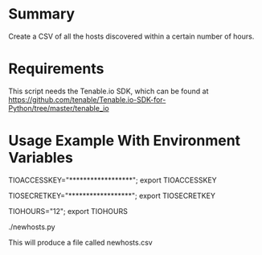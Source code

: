 # Summary
Create a CSV of all the hosts discovered within a certain number of hours.

# Requirements
This script needs the Tenable.io SDK, which can be found at https://github.com/tenable/Tenable.io-SDK-for-Python/tree/master/tenable_io

# Usage Example With Environment Variables
TIOACCESSKEY="******************"; export TIOACCESSKEY

TIOSECRETKEY="******************"; export TIOSECRETKEY

TIOHOURS="12"; export TIOHOURS

./newhosts.py

This will produce a file called newhosts.csv
